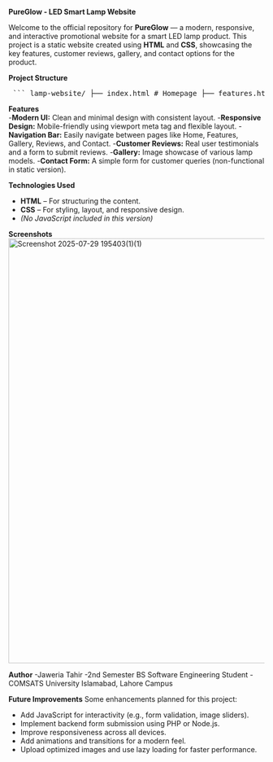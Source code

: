 **PureGlow - LED Smart Lamp Website**

Welcome to the official repository for **PureGlow** — a modern, responsive, and interactive promotional website for a smart LED lamp product. This project is a static website created using **HTML** and **CSS**, showcasing the key features, customer reviews, gallery, and contact options for the product.

**Project Structure**

<pre> ``` lamp-website/ ├── index.html # Homepage ├── features.html # Product features ├── gallery.html # Product images ├── reviews.html # Customer reviews and review form ├── contact.html # Contact information and form └── style.css # Main stylesheet ``` </pre>

**Features**
<br>
-**Modern UI:** Clean and minimal design with consistent layout.
-**Responsive Design:** Mobile-friendly using viewport meta tag and flexible layout.
-**Navigation Bar:** Easily navigate between pages like Home, Features, Gallery, Reviews, and Contact.
-**Customer Reviews:** Real user testimonials and a form to submit reviews.
-**Gallery:** Image showcase of various lamp models.
-**Contact Form:** A simple form for customer queries (non-functional in static version).

**Technologies Used**

- **HTML** – For structuring the content.
- **CSS** – For styling, layout, and responsive design.
- *(No JavaScript included in this version)*

**Screenshots**
<img width="1890" height="835" alt="Screenshot 2025-07-29 195403(1)(1)" src="https://github.com/user-attachments/assets/529ab7bc-d1b2-497a-b069-0a4aee09dd42" />

**Author**
-Jaweria Tahir
-2nd Semester BS Software Engineering Student
-COMSATS University Islamabad, Lahore Campus

 **Future Improvements**
Some enhancements planned for this project:
- Add JavaScript for interactivity (e.g., form validation, image sliders).
- Implement backend form submission using PHP or Node.js.
- Improve responsiveness across all devices.
- Add animations and transitions for a modern feel.
- Upload optimized images and use lazy loading for faster performance.

